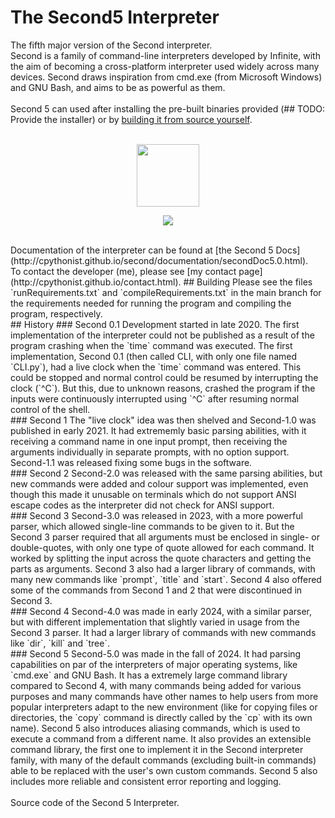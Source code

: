 # The Second5 Interpreter
The fifth major version of the Second interpreter.<br>
Second is a family of command-line interpreters developed by Infinite, with the aim of becoming a cross-platform interpreter used widely across many devices. Second draws inspiration from cmd.exe (from Microsoft Windows) and GNU Bash, and aims to be as powerful as them.<br>
<br>
Second 5 can used after installing the pre-built binaries provided (## TODO: Provide the installer) or by [building it from source yourself](https://github.com/cpythonist/Second5/edit/main/README.md#building).<br>
<br>
<p align="center">
  <img width="100" height="100" src="https://github.com/cpythonist/assets/blob/main/second5/second5.ico">
</p>
<p align="center">
  <img src="https://github.com/cpythonist/assets/blob/main/second5/second5help.png">
</p>
<br>
Documentation of the interpreter can be found at [the Second 5 Docs](http://cpythonist.github.io/second/documentation/secondDoc5.0.html).<br>
To contact the developer (me), please see [my contact page](http://cpythonist.github.io/contact.html).
## Building
Please see the files `runRequirements.txt` and `compileRequirements.txt` in the main branch for the requirements needed for running the program and compiling the program, respectively.<br>
## History
### Second 0.1
Development started in late 2020. The first implementation of the interpreter could not be published as a result of the program crashing when the `time` command was executed. The first implementation, Second 0.1 (then called CLI, with only one file named `CLI.py`), had a live clock when the `time` command was entered. This could be stopped and normal control could be resumed by interrupting the clock (`^C`). But this, due to unknown reasons, crashed the program if the inputs were continuously interrupted using `^C` after resuming normal control of the shell.<br>
### Second 1
The "live clock" idea was then shelved and Second-1.0 was published in early 2021. It had extrememly basic parsing abilities, with it receiving a command name in one input prompt, then receiving the arguments individually in separate prompts, with no option support.<br>
Second-1.1 was released fixing some bugs in the software.<br>
### Second 2
Second-2.0 was released with the same parsing abilities, but new commands were added and colour support was implemented, even though this made it unusable on terminals which do not support ANSI escape codes as the interpreter did not check for ANSI support.<br>
### Second 3
Second-3.0 was released in 2023, with a more powerful parser, which allowed single-line commands to be given to it. But the Second 3 parser required that all arguments must be enclosed in single- or double-quotes, with only one type of quote allowed for each command. It worked by splitting the input across the quote characters and getting the parts as arguments. Second 3 also had a larger library of commands, with many new commands like `prompt`, `title` and `start`. Second 4 also offered some of the commands from Second 1 and 2 that were discontinued in Second 3.<br>
### Second 4
Second-4.0 was made in early 2024, with a similar parser, but with different implementation that slightly varied in usage from the Second 3 parser. It had a larger library of commands with new commands like `dir`, `kill` and `tree`.<br>
### Second 5
Second-5.0 was made in the fall of 2024. It had parsing capabilities on par of the interpreters of major operating systems, like `cmd.exe` and GNU Bash. It has a extremely large command library compared to Second 4, with many commands being added for various purposes and many commands have other names to help users from more popular interpreters adapt to the new environment (like for copying files or directories, the `copy` command is directly called by the `cp` with its own name). Second 5 also introduces aliasing commands, which is used to execute a command from a different name. It also provides an extensible command library, the first one to implement it in the Second interpreter family, with many of the default commands (excluding built-in commands) able to be replaced with the user's own custom commands. Second 5 also includes more reliable and consistent error reporting and logging.<br>
<br>
Source code of the Second 5 Interpreter.
